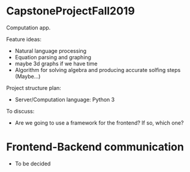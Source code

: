# CapstoneProjectFall2019
Computation app.

Feature ideas:

- Natural language processing
- Equation parsing and graphing
- maybe 3d graphs if we have time
- Algorithm for solving algebra and producing accurate solfing steps (Maybe...)




Project structure plan:

- Server/Computation language: Python 3


To discuss:

- Are we going to use a framework for the frontend? If so, which one?


# Frontend-Backend communication
- To be decided
